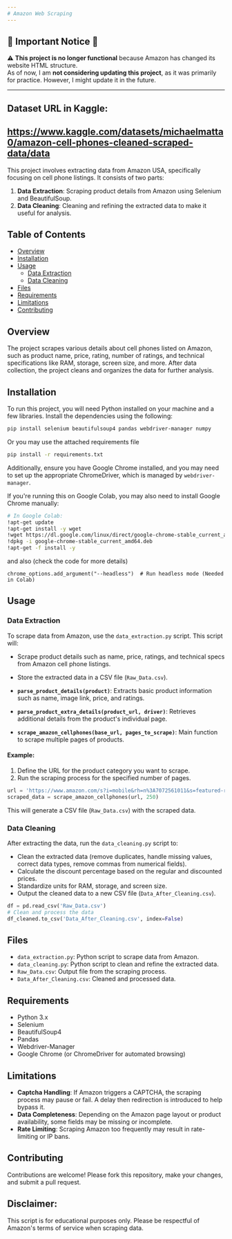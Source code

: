 ```yaml
---
# Amazon Web Scraping 
---
```

## 🚨 Important Notice 🚨

⚠️ **This project is no longer functional** because Amazon has changed its website HTML structure.  
As of now, I am **not considering updating this project**, as it was primarily for practice. However, I might update it in the future.

---
## Dataset URL in Kaggle:
https://www.kaggle.com/datasets/michaelmatta0/amazon-cell-phones-cleaned-scraped-data/data
---
This project involves extracting data from Amazon USA, specifically focusing on cell phone listings. It consists of two parts: 
1. **Data Extraction**: Scraping product details from Amazon using Selenium and BeautifulSoup.
2. **Data Cleaning**: Cleaning and refining the extracted data to make it useful for analysis.

## Table of Contents
- [Overview](#overview)
- [Installation](#installation)
- [Usage](#usage)
  - [Data Extraction](#data-extraction)
  - [Data Cleaning](#data-cleaning)
- [Files](#files)
- [Requirements](#requirements)
- [Limitations](#limitations)
- [Contributing](#contributing)

## Overview

The project scrapes various details about cell phones listed on Amazon, such as product name, price, rating, number of ratings, and technical specifications like RAM, storage, screen size, and more. After data collection, the project cleans and organizes the data for further analysis.

## Installation

To run this project, you will need Python installed on your machine and a few libraries. Install the dependencies using the following:

```bash
pip install selenium beautifulsoup4 pandas webdriver-manager numpy
```

Or you may use the attached requirements file 
   ```bash
   pip install -r requirements.txt
   ```

Additionally, ensure you have Google Chrome installed, and you may need to set up the appropriate ChromeDriver, which is managed by `webdriver-manager`.


If you're running this on Google Colab, you may also need to install Google Chrome manually:

```bash
# In Google Colab:
!apt-get update
!apt-get install -y wget
!wget https://dl.google.com/linux/direct/google-chrome-stable_current_amd64.deb
!dpkg -i google-chrome-stable_current_amd64.deb
!apt-get -f install -y
```
and also (check the code for more details)
```
chrome_options.add_argument("--headless")  # Run headless mode (Needed in Colab)
```


## Usage

### Data Extraction

To scrape data from Amazon, use the `data_extraction.py` script. This script will:
- Scrape product details such as name, price, ratings, and technical specs from Amazon cell phone listings.
- Store the extracted data in a CSV file (`Raw_Data.csv`).

- **`parse_product_details(product)`**: Extracts basic product information such as name, image link, price, and ratings.
- **`parse_product_extra_details(product_url, driver)`**: Retrieves additional details from the product's individual page.
- **`scrape_amazon_cellphones(base_url, pages_to_scrape)`**: Main function to scrape multiple pages of products.

#### Example:

1. Define the URL for the product category you want to scrape.
2. Run the scraping process for the specified number of pages.

```python
url = 'https://www.amazon.com/s?i=mobile&rh=n%3A7072561011&s=featured-rank&fs=true&ref=lp_7072561011_sar'
scraped_data = scrape_amazon_cellphones(url, 250)
```

This will generate a CSV file (`Raw_Data.csv`) with the scraped data.

### Data Cleaning

After extracting the data, run the `data_cleaning.py` script to:
- Clean the extracted data (remove duplicates, handle missing values, correct data types, remove commas from numerical fields).
- Calculate the discount percentage based on the regular and discounted prices.
- Standardize units for RAM, storage, and screen size.
- Output the cleaned data to a new CSV file (`Data_After_Cleaning.csv`).

```python
df = pd.read_csv('Raw_Data.csv')
# Clean and process the data
df_cleaned.to_csv('Data_After_Cleaning.csv', index=False)
```

## Files

- `data_extraction.py`: Python script to scrape data from Amazon.
- `data_cleaning.py`: Python script to clean and refine the extracted data.
- `Raw_Data.csv`: Output file from the scraping process.
- `Data_After_Cleaning.csv`: Cleaned and processed data.

## Requirements

- Python 3.x
- Selenium
- BeautifulSoup4
- Pandas
- Webdriver-Manager
- Google Chrome (or ChromeDriver for automated browsing)

## Limitations

- **Captcha Handling**: If Amazon triggers a CAPTCHA, the scraping process may pause or fail. A delay then redirection is introduced to help bypass it.
- **Data Completeness**: Depending on the Amazon page layout or product availability, some fields may be missing or incomplete.
- **Rate Limiting**: Scraping Amazon too frequently may result in rate-limiting or IP bans.

## Contributing

Contributions are welcome! Please fork this repository, make your changes, and submit a pull request.

## **Disclaimer:**

This script is for educational purposes only. Please be respectful of Amazon's terms of service when scraping data. 
